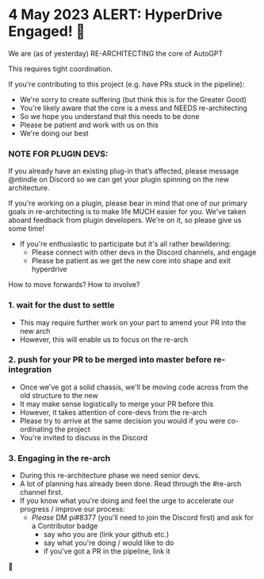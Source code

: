 # 4 May 2023 ALERT: HyperDrive Engaged! 🚀

We are (as of yesterday) RE-ARCHITECTING the core of AutoGPT

This requires tight coordination.

If you're contributing to this project (e.g. have PRs stuck in the pipeline):
- We're sorry to create suffering (but think this is for the Greater Good)
- You're likely aware that the core is a mess and NEEDS re-architecting
- So we hope you understand that this needs to be done
- Please be patient and work with us on this
- We're doing our best

### NOTE FOR PLUGIN DEVS:

If you already have an existing plug-in that’s affected, please message @ntindle on Discord so we can get your plugin spinning on the new architecture.

If you're working on a plugin, please bear in mind that one of our primary goals in re-architecting is to make life MUCH easier for you. We've taken aboard feedback from plugin developers. We're on it, so please give us some time!


- If you're enthusiastic to participate but it's all rather bewildering:
    - Please connect with other devs in the Discord channels, and engage
    - Please be patient as we get the new core into shape and exit hyperdrive


How to move forwards? How to involve?

### 1. wait for the dust to settle

- This may require further work on your part to amend your PR into the new arch
- However, this will enable us to focus on the re-arch


### 2. push for your PR to be merged into master before re-integration

- Once we've got a solid chassis, we'll be moving code across from the old structure to the new
- It may make sense logistically to merge your PR before this
- However, it takes attention of core-devs from the re-arch
- Please try to arrive at the same decision you would if you were co-ordinating the project
- You're invited to discuss in the Discord


### 3. Engaging in the re-arch

- During this re-architecture phase we need senior devs.  
- A lot of planning has already been done.  Read through the #re-arch channel first.   
- If you know what you're doing and feel the urge to accelerate our progress / improve our process:
    - _Please_ DM pi#8377 (you'll need to join the Discord first) and ask for a Contributor badge
        - say who you are (link your github etc.)
        - say what you're doing / would like to do
        - if you've got a PR in the pipeline, link it

🚀